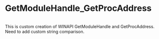 # GetModuleHandle_GetProcAddress
<br />This is custom creation of WINAPI GetModuleHandle and GetProcAddress.
<br />Need to add custom string comparison.
